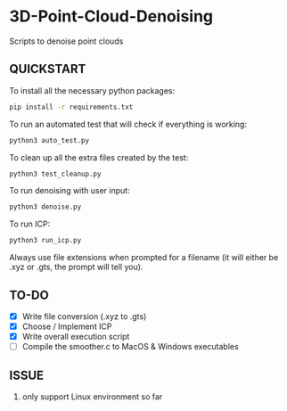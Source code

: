 # 3D-Point-Cloud-Denoising
Scripts to denoise point clouds

## QUICKSTART
To install all the necessary python packages:
```bash
pip install -r requirements.txt
```

To run an automated test that will check if everything is working:
```bash
python3 auto_test.py
```

To clean up all the extra files created by the test:
```bash
python3 test_cleanup.py
```

To run denoising with user input:
```bash
python3 denoise.py
```

To run ICP:
```bash
python3 run_icp.py
```

Always use file extensions when prompted for a filename (it will either be .xyz or .gts, the prompt will tell you).

## TO-DO 
- [X] Write file conversion (.xyz to .gts)
- [X] Choose / Implement ICP 
- [X] Write overall execution script
- [ ] Compile the smoother.c to MacOS & Windows executables

## ISSUE
1. only support Linux environment so far 
